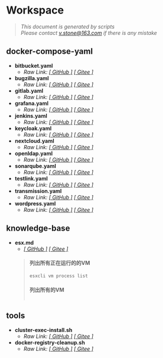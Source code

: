 # Workspace
> *This document is generated by scripts*<br>
> *Please contact v.stone@163.com if there is any mistake*
## docker-compose-yaml
- **bitbucket.yaml**
  - *Raw Link:  [[ GitHub ]](https://raw.githubusercontent.com/seoktaehyeon/workspace/master/docker-compose-yaml/bitbucket.yaml)  [[ Gitee ]](https://gitee.com/vstone/workspace/raw/master/docker-compose-yaml/bitbucket.yaml)*
- **bugzilla.yaml**
  - *Raw Link:  [[ GitHub ]](https://raw.githubusercontent.com/seoktaehyeon/workspace/master/docker-compose-yaml/bugzilla.yaml)  [[ Gitee ]](https://gitee.com/vstone/workspace/raw/master/docker-compose-yaml/bugzilla.yaml)*
- **gitlab.yaml**
  - *Raw Link:  [[ GitHub ]](https://raw.githubusercontent.com/seoktaehyeon/workspace/master/docker-compose-yaml/gitlab.yaml)  [[ Gitee ]](https://gitee.com/vstone/workspace/raw/master/docker-compose-yaml/gitlab.yaml)*
- **grafana.yaml**
  - *Raw Link:  [[ GitHub ]](https://raw.githubusercontent.com/seoktaehyeon/workspace/master/docker-compose-yaml/grafana.yaml)  [[ Gitee ]](https://gitee.com/vstone/workspace/raw/master/docker-compose-yaml/grafana.yaml)*
- **jenkins.yaml**
  - *Raw Link:  [[ GitHub ]](https://raw.githubusercontent.com/seoktaehyeon/workspace/master/docker-compose-yaml/jenkins.yaml)  [[ Gitee ]](https://gitee.com/vstone/workspace/raw/master/docker-compose-yaml/jenkins.yaml)*
- **keycloak.yaml**
  - *Raw Link:  [[ GitHub ]](https://raw.githubusercontent.com/seoktaehyeon/workspace/master/docker-compose-yaml/keycloak.yaml)  [[ Gitee ]](https://gitee.com/vstone/workspace/raw/master/docker-compose-yaml/keycloak.yaml)*
- **nextcloud.yaml**
  - *Raw Link:  [[ GitHub ]](https://raw.githubusercontent.com/seoktaehyeon/workspace/master/docker-compose-yaml/nextcloud.yaml)  [[ Gitee ]](https://gitee.com/vstone/workspace/raw/master/docker-compose-yaml/nextcloud.yaml)*
- **openldap.yaml**
  - *Raw Link:  [[ GitHub ]](https://raw.githubusercontent.com/seoktaehyeon/workspace/master/docker-compose-yaml/openldap.yaml)  [[ Gitee ]](https://gitee.com/vstone/workspace/raw/master/docker-compose-yaml/openldap.yaml)*
- **sonarqube.yaml**
  - *Raw Link:  [[ GitHub ]](https://raw.githubusercontent.com/seoktaehyeon/workspace/master/docker-compose-yaml/sonarqube.yaml)  [[ Gitee ]](https://gitee.com/vstone/workspace/raw/master/docker-compose-yaml/sonarqube.yaml)*
- **testlink.yaml**
  - *Raw Link:  [[ GitHub ]](https://raw.githubusercontent.com/seoktaehyeon/workspace/master/docker-compose-yaml/testlink.yaml)  [[ Gitee ]](https://gitee.com/vstone/workspace/raw/master/docker-compose-yaml/testlink.yaml)*
- **transmission.yaml**
  - *Raw Link:  [[ GitHub ]](https://raw.githubusercontent.com/seoktaehyeon/workspace/master/docker-compose-yaml/transmission.yaml)  [[ Gitee ]](https://gitee.com/vstone/workspace/raw/master/docker-compose-yaml/transmission.yaml)*
- **wordpress.yaml**
  - *Raw Link:  [[ GitHub ]](https://raw.githubusercontent.com/seoktaehyeon/workspace/master/docker-compose-yaml/wordpress.yaml)  [[ Gitee ]](https://gitee.com/vstone/workspace/raw/master/docker-compose-yaml/wordpress.yaml)*
## knowledge-base
- **esx.md**
  - *[[ GitHub ]](https://github.com/seoktaehyeon/workspace/blob/master/knowledge-base/esx.md)  [[ Gitee ]](https://gitee.com/vstone/workspace/blob/master/knowledge-base/esx.md)*
  > #### 列出所有正在运行的的VM
  > ```bash
  > esxcli vm process list
  > ```
  > 
  > #### 列出所有的VM
  > ```bash
## tools
- **cluster-exec-install.sh**
  - *Raw Link:  [[ GitHub ]](https://raw.githubusercontent.com/seoktaehyeon/workspace/master/tools/cluster-exec-install.sh)  [[ Gitee ]](https://gitee.com/vstone/workspace/raw/master/tools/cluster-exec-install.sh)*
- **docker-registry-cleanup.sh**
  - *Raw Link:  [[ GitHub ]](https://raw.githubusercontent.com/seoktaehyeon/workspace/master/tools/docker-registry-cleanup.sh)  [[ Gitee ]](https://gitee.com/vstone/workspace/raw/master/tools/docker-registry-cleanup.sh)*
